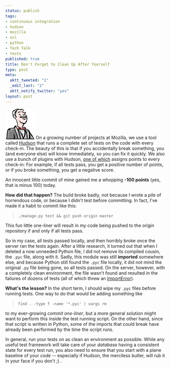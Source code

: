 ```yaml
--- 
status: publish
tags: 
- continuous integration
- hudson
- mozilla
- osl
- python
- Tech Talk
- tests
published: true
title: Don't Forget to Clean Up After Yourself
type: post
meta: 
  aktt_tweeted: "1"
  _edit_last: "2"
  aktt_notify_twitter: "yes"
layout: post
---
```

<img src="/media/wp/2010/03/hudson-butler.png" alt="" title="The Hudson Butler." width="96" height="96" class="alignright size-full wp-image-2680" />On a growing number of projects at Mozilla, we use a tool called <a href="http://hudson-ci.org/">Hudson</a> that runs a complete set of tests on the code with every check-in. The beauty of this is that if you accidentally break something, you (and everyone else) will know immediately, so you can fix it quickly. We also use a bunch of plugins with Hudson, <a href="http://wiki.hudson-ci.org/display/HUDSON/The+Continuous+Integration+Game+plugin">one of which</a> assigns points to every check-in: For example, if all tests pass, you get a positive number of points, or if you broke something, you get a negative score.

An innocent little commit of mine gained me a whopping <strong>-100 points</strong> (yes, that is minus 100) today.

<strong>How did that happen?</strong> The build broke badly, not because I wrote a pile of horrendous code, or because I didn't test before committing. In fact, I've made it a habit to commit like this:

<blockquote><code>./manage.py test && git push origin master</code></blockquote>

This fun little one-liner will result in my code being pushed to the origin repository if and only if all tests pass.

So in my case, all tests passed locally, and then horribly broke once the server ran the tests again. After a little research, it turned out that when I deleted a now unneeded Python file, I did not remove its compiled cousin, the <code>.pyc</code> file, along with it. Sadly, this module was still <strong>imported</strong> somewhere else, and because Python still found the <code>.pyc</code> file locally, it did not mind the original <code>.py</code> file being gone, so all tests passed. On the server, however, with a completely clean environment, the file wasn't found and resulted in the failures of dozens of tests (all of which threw an <a href="http://docs.python.org/library/exceptions.html#exceptions.ImportError">ImportError</a>).

<strong>What's the lesson?</strong> In the short term, I should wipe my <code>.pyc</code> files before running tests. One way to do that would be adding something like

<blockquote><code>find . -type f -name '*.pyc' | xargs rm</code></blockquote>

to my ever-growing <em>commit one-liner</em>, but a more general solution might want to perform this inside the test running script. On the other hand, since that script is written in Python, some of the imports that could break have already been performed by the time the script runs.

In general, run your tests on as clean an environment as possible. While any useful test framework will take care of your <em>database</em> having a consistent state for every test run, you also need to ensure that you start with a plane baseline of your <em>code</em> -- especially if Hudson, the merciless butler, will rub it in your face if you don't ;) .

